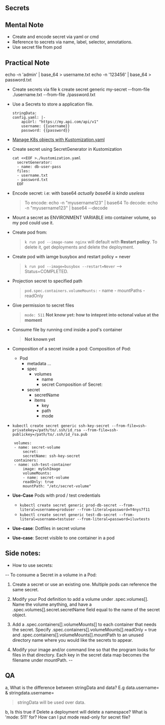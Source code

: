 ## Secrets 

## Mental Note
- Create and encode secret via yaml or cmd
- Reference to secrets via name, label, selector, annotations.
- Use secret file from pod

## Practical Note
echo -n 'admin' | base_64 > username.txt
echo -n '123456' | base_64 > password.txt

- Create secrets via file
k create secret generic my-secret --from-file ./username.txt --from-file ./password.txt

- Use a Secrets to store a application file.

    ```
    stringData:
    config.yaml: |-
        apiUrl: "https://my.api.com/api/v1"
        username: {{username}}
        password: {{password}}
    ```

- [Manage K8s objects with Kustomization.yaml](https://kubernetes.io/docs/tasks/manage-kubernetes-objects/kustomization/)

- Create secret using SecretGenerator in Kustomization

  ``` 
  cat <<EOF >./kustomization.yaml
    secretGenerator:
    - name: db-user-pass
    files:
    - username.txt
    - password.txt
    EOF
  ```

- Encode secret: i.e: with base64 *actually base64 is kinda useless*
    > To encode: echo -n "myusername123" | base64
    > To decode: echo -n "myusername123" | base64 --decode

- Mount a secret as ENVIRONMENT VARIABLE into container volume, so my pod could use it.

- Create pod from: 
    > `k run pod --image-name nginx` will default with **Restart policy**. To delete it, get deployments and delete the deployment.
- Create pod with iamge busybox and restart policy = never
  > `k run pod --image=busybox --restart=Never` --> Status=COMPLETED.
- Projection secret to specified path
    > `pod.spec.containers.volumeMounts:` 
        - name
        - mountPaths
        - readOnly

- Give permission to secret files
    > `mode: 511`  **Not know yet: how to intepret into octonal value at the moment** 

- Consume file by running cmd inside a pod's container
    > **Not known yet**
- Composition of a secret inside a pod:
    Composition of Pod:
    - Pod 
        - metadata
            ... 
        - spec
            - volumes
                - name
                - secret
    Composition of Secret:
        - secret
            - secretName
            - items
                - key
                - path
                - mode

- `kubectl create secret generic ssh-key-secret --from-file=ssh-privatekey=/path/to/.ssh/id_rsa --from-file=ssh-publickey=/path/to/.ssh/id_rsa.pub`

```
    volumes:
    - name: secret-volume
        secret:
        secretName: ssh-key-secret
    containers:
    - name: ssh-test-container
        image: mySshImage
        volumeMounts:
        - name: secret-volume
        readOnly: true
        mountPath: "/etc/secret-volume"
```    

- **Use-Case** Pods with prod / test credentials
    - `kubectl create secret generic prod-db-secret --from-literal=username=produser --from-literal=password=Y4nys7f11`
    - `kubectl create secret generic test-db-secret --from-literal=username=testuser --from-literal=password=iluvtests`

- **Use-case**: Dotfiles in secret volume

- **Use-case**: Secret visible to one container in a pod

## Side notes:
- How to use secrets:

--
 To consume a Secret in a volume in a Pod:
1. Create a secret or use an existing one. Multiple pods can reference the same secret.

2. Modify your Pod definition to add a volume under .spec.volumes[]. Name the volume anything, and have a .spec.volumes[].secret.secretName field equal to the name of the secret object.

3. Add a .spec.containers[].volumeMounts[] to each container that needs the secret. Specify .spec.containers[].volumeMounts[].readOnly = true and .spec.containers[].volumeMounts[].mountPath to an unused directory name where you would like the secrets to appear.

4. Modify your image and/or command line so that the program looks for files in that directory. Each key in the secret data map becomes the filename under mountPath.
--

## QA
  a, What is the difference between stringData and data? E.g data.username= & stringdata.username=
   > stringData will be used over data.
  
  b, Is this true if Delete a deployment will delete a namespace?
  What is 'mode: 511' for? 
  How can I put mode read-only for secret file?


